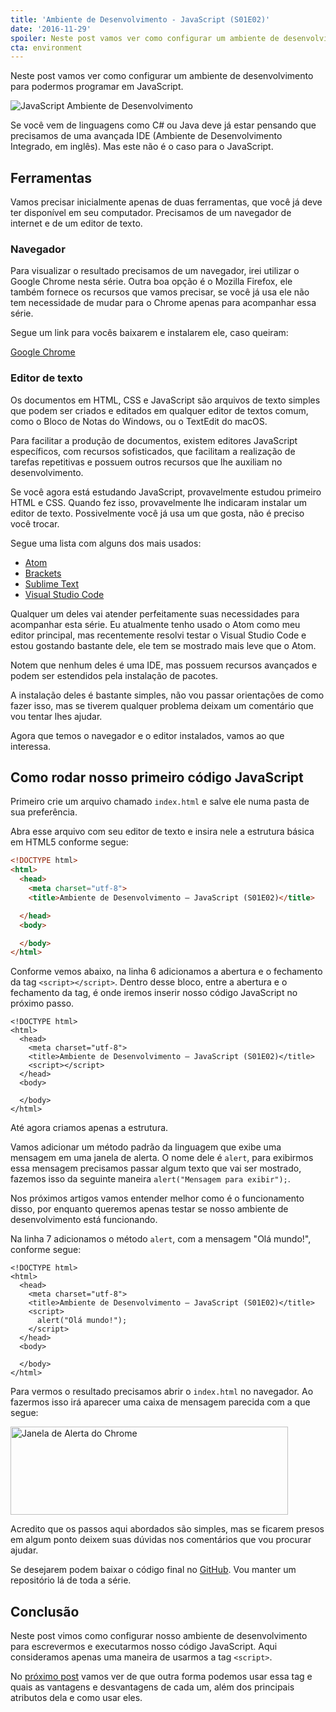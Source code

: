 ```yaml
---
title: 'Ambiente de Desenvolvimento - JavaScript (S01E02)'
date: '2016-11-29'
spoiler: Neste post vamos ver como configurar um ambiente de desenvolvimento para podermos programar em JavaScript.
cta: environment
---
```


Neste post vamos ver como configurar um ambiente de desenvolvimento para podermos programar em JavaScript.

<img src="https://devheroes.io/wp-content/uploads/2016/11/JavaScript-S01E02-ambiente-de-desenvolvimento.png" alt="JavaScript Ambiente de Desenvolvimento" />

Se você vem de linguagens como C# ou Java deve já estar pensando que precisamos de uma avançada IDE (Ambiente de Desenvolvimento Integrado, em inglês). Mas este não é o caso para o JavaScript.

## Ferramentas

Vamos precisar inicialmente apenas de duas ferramentas, que você já deve ter disponível em seu computador. Precisamos de um navegador de internet e de um editor de texto.

### Navegador

Para visualizar o resultado precisamos de um navegador, irei utilizar o Google Chrome nesta série. Outra boa opção é o Mozilla Firefox, ele também fornece os recursos que vamos precisar, se você já usa ele não tem necessidade de mudar para o Chrome apenas para acompanhar essa série.

Segue um link para vocês baixarem e instalarem ele, caso queiram:

[Google Chrome](https://www.google.com.br/chrome/browser/desktop/)

### Editor de texto

Os documentos em HTML, CSS e JavaScript são arquivos de texto simples que podem ser criados e editados em qualquer editor de textos comum, como o Bloco de Notas do Windows, ou o TextEdit do macOS.

Para facilitar a produção de documentos, existem editores JavaScript específicos, com recursos sofisticados, que facilitam a realização de tarefas repetitivas e possuem outros recursos que lhe auxiliam no desenvolvimento.

Se você agora está estudando JavaScript, provavelmente estudou primeiro HTML e CSS. Quando fez isso, provavelmente lhe indicaram instalar um editor de texto. Possivelmente você já usa um que gosta, não é preciso você trocar.

Segue uma lista com alguns dos mais usados:

- [Atom](https://atom.io/)
- [Brackets](http://brackets.io/)
- [Sublime Text](https://www.sublimetext.com/)
- [Visual Studio Code](https://code.visualstudio.com/)

Qualquer um deles vai atender perfeitamente suas necessidades para acompanhar esta série. Eu atualmente tenho usado o Atom como meu editor principal, mas recentemente resolvi testar o Visual Studio Code e estou gostando bastante dele, ele tem se mostrado mais leve que o Atom.

Notem que nenhum deles é uma IDE, mas possuem recursos avançados e podem ser estendidos pela instalação de pacotes.

A instalação deles é bastante simples, não vou passar orientações de como fazer isso, mas se tiverem qualquer problema deixam um comentário que vou tentar lhes ajudar.

Agora que temos o navegador e o editor instalados, vamos ao que interessa.

## Como rodar nosso primeiro código JavaScript

Primeiro crie um arquivo chamado `index.html` e salve ele numa pasta de sua preferência.

Abra esse arquivo com seu editor de texto e insira nele a estrutura básica em HTML5 conforme segue:

```html
<!DOCTYPE html>
<html>
  <head>
    <meta charset="utf-8">
    <title>Ambiente de Desenvolvimento – JavaScript (S01E02)</title>

  </head>
  <body>

  </body>
</html>
```

Conforme vemos abaixo, na linha 6 adicionamos a abertura e o fechamento da tag `<script></script>`. Dentro desse bloco, entre a abertura e o fechamento da tag, é onde iremos inserir nosso código JavaScript no próximo passo.

```html{6}
<!DOCTYPE html>
<html>
  <head>
    <meta charset="utf-8">
    <title>Ambiente de Desenvolvimento – JavaScript (S01E02)</title>
    <script></script>
  </head>
  <body>

  </body>
</html>
```

Até agora criamos apenas a estrutura.

Vamos adicionar um método padrão da linguagem que exibe uma mensagem em uma janela de alerta. O nome dele é `alert`, para exibirmos essa mensagem precisamos passar algum texto que vai ser mostrado, fazemos isso da seguinte maneira `alert("Mensagem para exibir");`.

Nos próximos artigos vamos entender melhor como é o funcionamento disso, por enquanto queremos apenas testar se nosso ambiente de desenvolvimento está funcionando.

Na linha 7 adicionamos o método `alert`, com a mensagem "Olá mundo!", conforme segue:

```html{7}
<!DOCTYPE html>
<html>
  <head>
    <meta charset="utf-8">
    <title>Ambiente de Desenvolvimento – JavaScript (S01E02)</title>
    <script>
      alert("Olá mundo!");
    </script>
  </head>
  <body>

  </body>
</html>
```

Para vermos o resultado precisamos abrir o `index.html` no navegador. Ao fazermos isso irá aparecer uma caixa de mensagem parecida com a que segue:

<img src="https://devheroes.io/wp-content/uploads/2016/11/javascript-s01e02_alert-window.jpg" alt="Janela de Alerta do Chrome" width="444" height="141" class="image--center size-full wp-image-177" />

Acredito que os passos aqui abordados são simples, mas se ficarem presos em algum ponto deixem suas dúvidas nos comentários que vou procurar ajudar.

Se desejarem podem baixar o código final no [GitHub](https://github.com/mdapper/javascript-s01/blob/master/episodio-02/index.html). Vou manter um repositório lá de toda a série.

## Conclusão

Neste post vimos como configurar nosso ambiente de desenvolvimento para escrevermos e executarmos nosso código JavaScript. Aqui consideramos apenas uma maneira de usarmos a tag `<script>`.

No [próximo post](https://devheroes.io/como-usar-tag-script-javascript-s01e03/) vamos ver de que outra forma podemos usar essa tag e quais as vantagens e desvantagens de cada um, além dos principais atributos dela e como usar eles.
